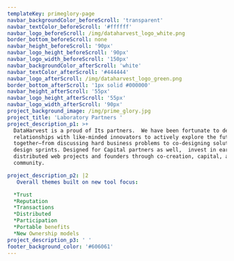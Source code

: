 ```yaml
---
templateKey: primeglory-page
navbar_backgroundColor_beforeScroll: 'transparent'
navbar_textColor_beforeScroll: '#ffffff'
navbar_logo_beforeScroll: /img/dataharvest_logo_white.png
border_bottom_beforeScroll: none
navbar_height_beforeScroll: '90px'
navbar_logo_height_beforeScroll: '90px'
navbar_logo_width_beforeScroll: '150px'
navbar_backgroundColor_afterScroll: 'white'
navbar_textColor_afterScroll: '#444444'
navbar_logo_afterScroll: /img/dataharvest_logo_green.png
border_bottom_afterScroll: '1px solid #000000'
navbar_height_afterScroll: '55px'
navbar_logo_height_afterScroll: '55px'
navbar_logo_width_afterScroll: '90px'
project_background_image: /img/prime_glory.jpg
project_title: 'Laboratory Partners '
project_description_p1: >+
  DataHarvest is a proud of Its partners.  We have been fortunate to develop
  relationships with like-minded innovators to actively explore the future
  together—from discussing hard business problems to co-designing solutions in
  design sprints. Designed for Capital partners as well,  invest in early-stage,
  distributed web projects and founders through co-creation, capital, and
  community.

project_description_p2: |2
   Overall themes built on new tool focus:

  *Trust 
  *Reputation
  *Transactions 
  *Distributed 
  *Participation 
  *Portable benefits
  *New Ownership models
project_description_p3: ' '
footer_background_color: '#606061'
---
```

